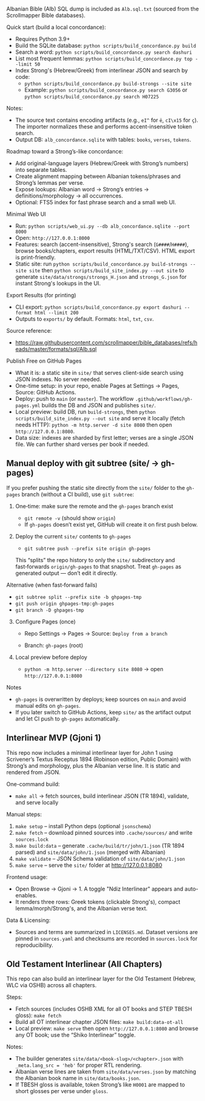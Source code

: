 Albanian Bible (Alb) SQL dump is included as `Alb.sql.txt` (sourced from the Scrollmapper Bible databases).

Quick start (build a local concordance):

- Requires Python 3.9+
- Build the SQLite database: `python scripts/build_concordance.py build`
- Search a word: `python scripts/build_concordance.py search dashuri`
- List most frequent lemmas: `python scripts/build_concordance.py top --limit 50`
- Index Strong's (Hebrew/Greek) from interlinear JSON and search by code:
   - `python scripts/build_concordance.py build-strongs --site site`
   - Example: `python scripts/build_concordance.py search G3056` or `python scripts/build_concordance.py search H07225`

Notes:

- The source text contains encoding artifacts (e.g., `eI^` for `ë`, `cI\x15` for `ç`). The importer normalizes these and performs accent-insensitive token search.
- Output DB: `alb_concordance.sqlite` with tables: `books`, `verses`, `tokens`.

Roadmap toward a Strong’s-like concordance:

- Add original-language layers (Hebrew/Greek with Strong’s numbers) into separate tables.
- Create alignment mapping between Albanian tokens/phrases and Strong’s lemmas per verse.
- Expose lookups: Albanian word → Strong’s entries → definitions/morphology → all occurrences.
- Optional: FTS5 index for fast phrase search and a small web UI.

Minimal Web UI

- Run: `python scripts/web_ui.py --db alb_concordance.sqlite --port 8000`
- Open: `http://127.0.0.1:8000`
- Features: search (accent-insensitive), Strong's search (`G####`/`H####`), browse books/chapters, export results (HTML/TXT/CSV). HTML export is print-friendly.
 - Static site: run `python scripts/build_concordance.py build-strongs --site site` then `python scripts/build_site_index.py --out site` to generate `site/data/strongs/strongs_H.json` and `strongs_G.json` for instant Strong's lookups in the UI.

Export Results (for printing)

- CLI export: `python scripts/build_concordance.py export dashuri --format html --limit 200`
- Outputs to `exports/` by default. Formats: `html`, `txt`, `csv`.

Source reference:

- https://raw.githubusercontent.com/scrollmapper/bible_databases/refs/heads/master/formats/sql/Alb.sql

Publish Free on GitHub Pages

- What it is: a static site in `site/` that serves client-side search using JSON indexes. No server needed.
- One-time setup: in your repo, enable Pages at Settings → Pages, Source: GitHub Actions.
- Deploy: push to `main` (or `master`). The workflow `.github/workflows/gh-pages.yml` builds the DB and JSON and publishes `site/`.
- Local preview: build DB, run `build-strongs`, then `python scripts/build_site_index.py --out site` and serve it locally (fetch needs HTTP): `python -m http.server -d site 8080` then open `http://127.0.0.1:8080`.
- Data size: indexes are sharded by first letter; verses are a single JSON file. We can further shard verses per book if needed.

Manual deploy with git subtree (site/ -> gh-pages)
-------------------------------------------------

If you prefer pushing the static site directly from the `site/` folder to the `gh-pages` branch (without a CI build), use `git subtree`:

1) One‑time: make sure the remote and the `gh-pages` branch exist

   - `git remote -v` (should show `origin`)
   - If `gh-pages` doesn’t exist yet, GitHub will create it on first push below.

2) Deploy the current `site/` contents to `gh-pages`

   - `git subtree push --prefix site origin gh-pages`

   This “splits” the repo history to only the `site/` subdirectory and fast‑forwards `origin/gh-pages` to that snapshot. Treat `gh-pages` as generated output — don’t edit it directly.

Alternative (when fast‑forward fails)

   - `git subtree split --prefix site -b ghpages-tmp`
   - `git push origin ghpages-tmp:gh-pages`
   - `git branch -D ghpages-tmp`

3) Configure Pages (once)

   - Repo Settings → Pages → Source: `Deploy from a branch`

   - Branch: `gh-pages` (root)

4) Local preview before deploy

   - `python -m http.server --directory site 8080` → open `http://127.0.0.1:8080`

Notes

- `gh-pages` is overwritten by deploys; keep sources on `main` and avoid manual edits on `gh-pages`.
- If you later switch to GitHub Actions, keep `site/` as the artifact output and let CI push to `gh-pages` automatically.

Interlinear MVP (Gjoni 1)
-------------------------

This repo now includes a minimal interlinear layer for John 1 using Scrivener’s Textus Receptus 1894 (Robinson edition, Public Domain) with Strong’s and morphology, plus the Albanian verse line. It is static and rendered from JSON.

One-command build:

- `make all` → fetch sources, build interlinear JSON (TR 1894), validate, and serve locally

Manual steps:

1) `make setup` – install Python deps (optional `jsonschema`)
2) `make fetch` – download pinned sources into `.cache/sources/` and write `sources.lock`
3) `make build:data` – generate `.cache/build/tr/john/1.json` (TR 1894 parsed) and `site/data/john/1.json` (merged with Albanian)
4) `make validate` – JSON Schema validation of `site/data/john/1.json`
5) `make serve` – serve the `site/` folder at http://127.0.0.1:8080

Frontend usage:

- Open Browse → Gjoni → 1. A toggle "Ndiz Interlinear" appears and auto-enables.
- It renders three rows: Greek tokens (clickable Strong's), compact lemma/morph/Strong's, and the Albanian verse text.

Data & Licensing:

- Sources and terms are summarized in `LICENSES.md`. Dataset versions are pinned in `sources.yaml` and checksums are recorded in `sources.lock` for reproducibility.

Old Testament Interlinear (All Chapters)
---------------------------------------

This repo can also build an interlinear layer for the Old Testament (Hebrew, WLC via OSHB) across all chapters.

Steps:

- Fetch sources (includes OSHB XML for all OT books and STEP TBESH gloss): `make fetch`
- Build all OT interlinear chapter JSON files: `make build:data-ot-all`
- Local preview: `make serve` then open `http://127.0.0.1:8080` and browse any OT book; use the “Shiko Interlinear” toggle.

Notes:

- The builder generates `site/data/<book-slug>/<chapter>.json` with `_meta.lang_src = 'heb'` for proper RTL rendering.
- Albanian verse lines are taken from `site/data/verses.json` by matching the Albanian book name in `site/data/books.json`.
- If TBESH gloss is available, token Strong’s like `H0001` are mapped to short glosses per verse under `gloss`.
